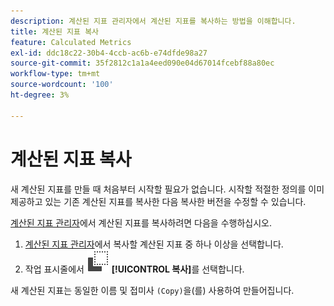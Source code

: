 ```yaml
---
description: 계산된 지표 관리자에서 계산된 지표를 복사하는 방법을 이해합니다.
title: 계산된 지표 복사
feature: Calculated Metrics
exl-id: ddc18c22-30b4-4ccb-ac6b-e74dfde98a27
source-git-commit: 35f2812c1a1a4eed090e04d67014fcebf88a80ec
workflow-type: tm+mt
source-wordcount: '100'
ht-degree: 3%

---
```



# 계산된 지표 복사

새 계산된 지표를 만들 때 처음부터 시작할 필요가 없습니다. 시작할 적절한 정의를 이미 제공하고 있는 기존 계산된 지표를 복사한 다음 복사한 버전을 수정할 수 있습니다.

[계산된 지표 관리자](cm-manager.md)에서 계산된 지표를 복사하려면 다음을 수행하십시오.

1. [계산된 지표 관리자](cm-manager.md)에서 복사할 계산된 지표 중 하나 이상을 선택합니다.
1. 작업 표시줄에서 ![복사](/help/assets/icons/Copy.svg) **[!UICONTROL 복사]**&#x200B;를 선택합니다.

새 계산된 지표는 동일한 이름 및 접미사 `(Copy)`을(를) 사용하여 만들어집니다.

